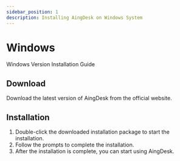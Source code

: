 ```yaml
---
sidebar_position: 1
description: Installing AingDesk on Windows System
---
```

# Windows
Windows Version Installation Guide

## Download
Download the latest version of AingDesk from the official website.

## Installation
1. Double-click the downloaded installation package to start the installation.
2. Follow the prompts to complete the installation.
3. After the installation is complete, you can start using AingDesk.